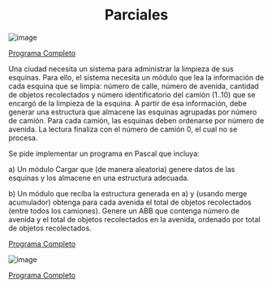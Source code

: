 <h1 align="center"> Parciales </h1>

![image](https://user-images.githubusercontent.com/55964635/139688955-b400c87a-b776-4224-b004-25e4c81d3044.png)

[Programa Completo](https://github.com/Fabian-Martinez1/Taller-de-Programacion/blob/main/Parciales%20Imperativa/Parcial1.pas)


Una ciudad necesita un sistema para administrar la limpieza de sus esquinas. Para ello, el sistema necesita un módulo que lea la información de cada esquina que se limpia: número de calle, número de avenida, cantidad de objetos recolectados y número identificatorio del camión (1..10) que se encargó de la limpieza de la esquina. A partir de esa información, debe generar una estructura que almacene las esquinas agrupadas por número de camión. Para cada camión, las esquinas deben ordenarse por número de avenida. La lectura finaliza con el número de camión 0, el cual no se procesa.

Se pide implementar un programa en Pascal que incluya:


a) Un módulo Cargar que (de manera aleatoria) genere datos de las esquinas y los almacene en una estructura adecuada.

b) Un módulo que reciba la estructura generada en a) y (usando merge acumulador) obtenga para cada avenida el total de objetos recolectados (entre todos los
camiones). Genere un ABB que contenga número de avenida y el total de objetos recolectados en la avenida, ordenado por total de objetos recolectados.

[Programa Completo](https://github.com/Fabian-Martinez1/Taller-de-Programacion/blob/main/Parciales%20Imperativa/ParcialFacha.pas)

![image](https://user-images.githubusercontent.com/55964635/139703862-88f0d90c-7dfe-4b8d-a62e-da9307aeb9e7.png)

[Programa Completo](https://github.com/Fabian-Martinez1/Taller-de-Programacion/blob/main/Parciales%20Imperativa/Parcial11.ri)
